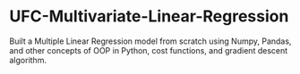 # UFC-Multivariate-Linear-Regression
Built a Multiple Linear Regression model from scratch using Numpy, Pandas, and other concepts of OOP in Python, cost functions, and gradient descent algorithm.
